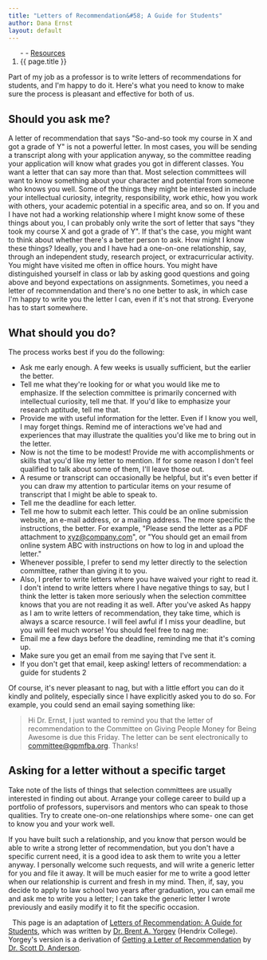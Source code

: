 ```yaml
---
title: "Letters of Recommendation&#58; A Guide for Students"
author: Dana Ernst
layout: default
---
```


<ol class="breadcrumb">
  - <a href="/"><i class="fa fa-home"></i></a>
  - <a href="/resources/">Resources</a>
  <li class="active">{{ page.title }}
</ol>

Part of my job as a professor is to write letters of recommendations for students, and I'm happy to do it. Here's what you need to know to make sure the process is pleasant and effective for both of us.

## Should you ask me?

A letter of recommendation that says "So-and-so took my course in X and got a grade of Y" is not a powerful letter. In most cases, you will be sending a transcript along with your application anyway, so the committee reading your application will know what grades you got in different classes. You want a letter that can say more than that.
Most selection committees will want to know something about your character and potential from someone who knows you well. Some of the things they might be interested in include your intellectual curiosity, integrity, responsibility, work ethic, how you work with others, your academic potential in a specific area, and so on.
If you and I have not had a working relationship where I might know some of these things about you, I can probably only write the sort of letter that says "they took my course X and got a grade of Y". If that's the case, you might want to think about whether there's a better person to ask.
How might I know these things? Ideally, you and I have had a one-on-one relationship, say, through an independent study, research project, or extracurricular activity. You might have visited me often in office hours. You might have distinguished yourself in class or lab by asking good questions and going above and beyond expectations on assignments.
Sometimes, you need a letter of recommendation and there's no one better to ask, in which case I'm happy to write you the letter I can, even if it's not that strong. Everyone has to start somewhere.

## What should you do?
The process works best if you do the following:
- Ask me early enough. A few weeks is usually sufficient, but the earlier the better.
- Tell me what they're looking for or what you would like me to emphasize. If the selection committee is primarily concerned with intellectual curiosity, tell me that. If you'd like to emphasize your research aptitude, tell me that.
- Provide me with useful information for the letter. Even if I know you well, I may forget things. Remind me of interactions we've had and experiences that may illustrate the qualities you'd like me to bring out in the letter.
- Now is not the time to be modest! Provide me with accomplishments or skills that you'd like my letter to mention. If for some reason I don't feel qualified to talk about some of them, I'll leave those out.
- A resume or transcript can occasionally be helpful, but it's even better if you can draw my attention to particular items on your resume of transcript that I might be able to speak to.
- Tell me the deadline for each letter.
- Tell me how to submit each letter. This could be an online submission website, an e-mail address, or a mailing address. The more specific the instructions, the better. For example, "Please send the letter as a PDF attachment to xyz@company.com", or "You should get an email from online system ABC with instructions on how to log in and upload the letter."
- Whenever possible, I prefer to send my letter directly to the selection committee, rather than giving it to you.
- Also, I prefer to write letters where you have waived your right to read it. I don't intend to write letters where I have negative things to say, but I think the letter is taken more seriously when the selection committee knows that you are not reading it as well.
After you've asked
As happy as I am to write letters of recommendation, they take time, which is always a scarce resource. I will feel awful if I miss your deadline, but you will feel much worse! You should feel free to nag me:
- Email me a few days before the deadline, reminding me that it's coming up.
- Make sure you get an email from me saying that I've sent it.
- If you don't get that email, keep asking!
letters of recommendation: a guide for students 2

Of course, it's never pleasant to nag, but with a little effort you can do it kindly and politely, especially since I have explicitly asked you to do so. For example, you could send an email saying something like:

>  Hi Dr. Ernst, I just wanted to remind you that the letter of recommendation to the Committee on Giving People Money for Being Awesome is due this Friday.  The letter can be sent electronically to committee@gpmfba.org.  Thanks!

## Asking for a letter without a specific target
Take note of the lists of things that selection committees are usually interested in finding out about. Arrange your college career to build up a portfolio of professors, supervisors and mentors who can speak to those qualities. Try to create one-on-one relationships where some- one can get to know you and your work well.

If you have built such a relationship, and you know that person would be able to write a strong letter of recommendation, but you don't have a specific current need, it is a good idea to ask them to write you a letter anyway. I personally welcome such requests, and will write a generic letter for you and file it away. It will be much easier for me to write a good letter when our relationship is current and fresh in my mind. Then, if, say, you decide to apply to law school two years after graduation, you can email me and ask me to write you a letter; I can take the generic letter I wrote previously and easily modify it to fit the specific occasion.

<div class="alert alert-info" role="alert">
<i class="far fa-hand-peace"></i>&nbsp; This page is an adaptation of <a href="http://ozark.hendrix.edu/~yorgey/pub/reference-guide.pdf" class="alert-link">Letters of Recommendation: A Guide for Students</a>, which was written by <a href="http://ozark.hendrix.edu/~yorgey" class="alert-link">Dr. Brent A. Yorgey</a> (Hendrix College). Yorgey's version is a derivation of <a href="http://cs.wellesley.edu/~anderson/recommendations-policy.html" class="alert-link">Getting a Letter of Recommendation</a> by <a href="http://cs.wellesley.edu/~anderson/" class="alert-link">Dr. Scott D. Anderson</a>.
</div>
